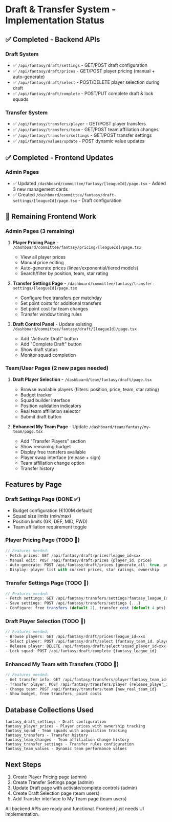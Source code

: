 # Draft & Transfer System - Implementation Status

## ✅ Completed - Backend APIs

### Draft System
- ✅ `/api/fantasy/draft/settings` - GET/POST draft configuration
- ✅ `/api/fantasy/draft/prices` - GET/POST player pricing (manual + auto-generate)
- ✅ `/api/fantasy/draft/select` - POST/DELETE player selection during draft
- ✅ `/api/fantasy/draft/complete` - POST/PUT complete draft & lock squads

### Transfer System
- ✅ `/api/fantasy/transfers/player` - GET/POST player transfers
- ✅ `/api/fantasy/transfers/team` - GET/POST team affiliation changes
- ✅ `/api/fantasy/transfers/settings` - GET/POST transfer settings
- ✅ `/api/fantasy/values/update` - POST dynamic value updates

## ✅ Completed - Frontend Updates

### Admin Pages
- ✅ Updated `/dashboard/committee/fantasy/[leagueId]/page.tsx` - Added 3 new management cards
- ✅ Created `/dashboard/committee/fantasy/draft-settings/[leagueId]/page.tsx` - Draft configuration

## 🚧 Remaining Frontend Work

### Admin Pages (3 remaining)
1. **Player Pricing Page** - `/dashboard/committee/fantasy/pricing/[leagueId]/page.tsx`
   - View all player prices
   - Manual price editing
   - Auto-generate prices (linear/exponential/tiered models)
   - Search/filter by position, team, star rating

2. **Transfer Settings Page** - `/dashboard/committee/fantasy/transfer-settings/[leagueId]/page.tsx`
   - Configure free transfers per matchday
   - Set point costs for additional transfers
   - Set point cost for team changes
   - Transfer window timing rules

3. **Draft Control Panel** - Update existing `/dashboard/committee/fantasy/draft/[leagueId]/page.tsx`
   - Add "Activate Draft" button
   - Add "Complete Draft" button
   - Show draft status
   - Monitor squad completion

### Team/User Pages (2 new pages needed)
1. **Draft Player Selection** - `/dashboard/team/fantasy/draft/page.tsx`
   - Browse available players (filters: position, price, team, star rating)
   - Budget tracker
   - Squad builder interface
   - Position validation indicators
   - Real team affiliation selector
   - Submit draft button

2. **Enhanced My Team Page** - Update `/dashboard/team/fantasy/my-team/page.tsx`
   - Add "Transfer Players" section
   - Show remaining budget
   - Display free transfers available
   - Player swap interface (release + sign)
   - Team affiliation change option
   - Transfer history

## Features by Page

### Draft Settings Page (DONE ✅)
- Budget configuration (€100M default)
- Squad size limits (min/max)
- Position limits (GK, DEF, MID, FWD)
- Team affiliation requirement toggle

### Player Pricing Page (TODO 🚧)
```typescript
// Features needed:
- Fetch prices: GET /api/fantasy/draft/prices?league_id=xxx
- Manual edit: POST /api/fantasy/draft/prices {player_id, price}
- Auto-generate: POST /api/fantasy/draft/prices {generate_all: true, pricing_model}
- Display: player list with current prices, star ratings, ownership
```

### Transfer Settings Page (TODO 🚧)
```typescript
// Features needed:
- Fetch settings: GET /api/fantasy/transfers/settings?fantasy_league_id=xxx
- Save settings: POST /api/fantasy/transfers/settings {...}
- Configure: free transfers (default 2), transfer cost (default 4 pts), team change cost (default 8 pts)
```

### Draft Player Selection (TODO 🚧)
```typescript
// Features needed:
- Browse players: GET /api/fantasy/draft/prices?league_id=xxx
- Select player: POST /api/fantasy/draft/select {fantasy_team_id, player_id, real_team_id}
- Release player: DELETE /api/fantasy/draft/select?squad_player_id=xxx
- Lock squad: POST /api/fantasy/draft/complete {fantasy_league_id}
```

### Enhanced My Team with Transfers (TODO 🚧)
```typescript
// Features needed:
- Get transfer info: GET /api/fantasy/transfers/player?fantasy_team_id=xxx&matchday_id=xxx
- Transfer player: POST /api/fantasy/transfers/player {release_player_id, sign_player_id, use_free_transfer}
- Change team: POST /api/fantasy/transfers/team {new_real_team_id}
- Show budget, free transfers, point costs
```

## Database Collections Used

```
fantasy_draft_settings - Draft configuration
fantasy_player_prices - Player prices with ownership tracking
fantasy_squad - Team squads with acquisition tracking
fantasy_transfers - Transfer history
fantasy_team_changes - Team affiliation change history
fantasy_transfer_settings - Transfer rules configuration
fantasy_team_values - Dynamic team performance values
```

## Next Steps

1. Create Player Pricing page (admin)
2. Create Transfer Settings page (admin)
3. Update Draft page with activate/complete controls (admin)
4. Create Draft Selection page (team users)
5. Add Transfer interface to My Team page (team users)

All backend APIs are ready and functional. Frontend just needs UI implementation.
